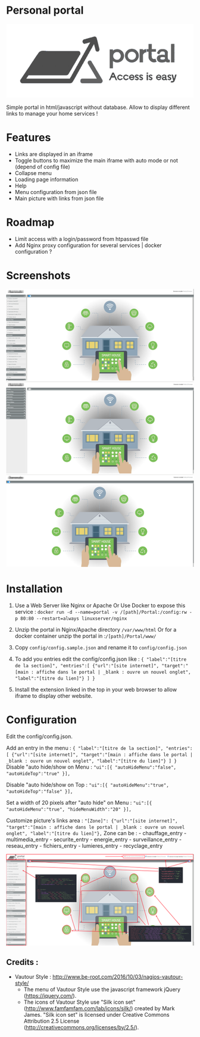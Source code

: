 # Personal portal
![Portal logo](/images/interface/portal_logo.png)

Simple portal in html/javascript without database. Allow to display different links to manage your home services !

# Features
- Links are displayed in an iframe
- Toggle buttons to maximize the main iframe with auto mode or not (depend of config file)
- Collapse menu
- Loading page information
- Help
- Menu configuration from json file
- Main picture with links from json file

# Roadmap
- Limit access with a login/password from htpasswd file
- Add Nginx proxy configuration for several services | docker configuration ?

# Screenshots
![Portal demo](/portal.png) ![Portal menu collapse](/portal_menu.png) ![Portal menu toggle](/portal_toggle.png)

# Installation
1. Use a Web Server like Nginx or Apache Or Use Docker to expose this service : `docker run -d --name=portal -v /[path]/Portal:/config:rw -p 80:80 --restart=always linuxserver/nginx`

2. Unzip the portal in Nginx/Apache directory `/var/www/html` Or for a docker container unzip the portal in :`/[path]/Portal/www/`

3. Copy `config/config.sample.json` and rename it to `config/config.json`

4. To add you entries edit the config/config.json like :
	`{
	"label":"[titre de la section]",
	"entries":[
	  {"url":"[site internet]", "target":"[main : affiche dans le portal | _blank : ouvre un nouvel onglet", "label":"[titre du lien]"}
	]
	}`

5. Install the extension linked in the top in your web browser to allow iframe to display other website.

# Configuration
Edit the config/config.json.

Add an entry in the menu :
	`{
	"label":"[titre de la section]",
	"entries":[
	  {"url":"[site internet]", "target":"[main : affiche dans le portal | _blank : ouvre un nouvel onglet", "label":"[titre du lien]"}
	]
	}`
Disable "auto hide/show on Menu :
	`"ui":[{
	"autoHideMenu":"false",
	"autoHideTop":"true"
     	}],`

Disable "auto hide/show on Top :
	`"ui":[{
	"autoHideMenu":"true",
	"autoHideTop":"false"
     	}],`


Set a width of 20 pixels after "auto hide" on Menu :
	`"ui":[{
	"autoHideMenu":"true",
	"hideMenuWidth":"20"
     	}],`

Customize picture's links area :
	`"[Zone]": {"url":"[site internet]", "target":"[main : affiche dans le portal | _blank : ouvre un nouvel onglet", "label":"[titre du lien]"},`
		Zone can be :
			-	chauffage_entry
			-	multimedia_entry
			-	securite_entry
			-	energie_entry
			-	surveillance_entry
			-	reseau_entry
			-	fichiers_entry
			-	lumieres_entry
			-	recyclage_entry

![Portal Configuration](/portal_details.png)

## Credits :

- Vautour Style : http://www.be-root.com/2016/10/03/nagios-vautour-style/
	- The menu of Vautour Style use the javascript framework jQuery (https://jquery.com/).
	- The icons of Vautour Style use "Silk icon set" (http://www.famfamfam.com/lab/icons/silk/) created by Mark James. "Silk icon set" is licensed under Creative Commons Attribution 2.5 License (http://creativecommons.org/licenses/by/2.5/).
